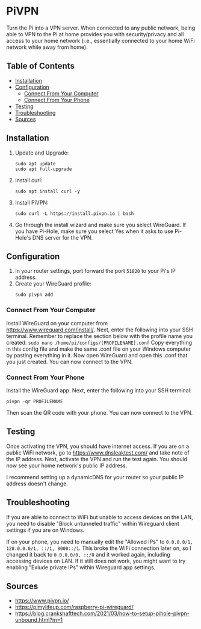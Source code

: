# PiVPN 
Turn the Pi into a VPN server. When connected to any public network, being able to VPN to the Pi at home provides you with security/privacy and all access to your home network (i.e., essentially connected to your home WiFi network while away from home).
## Table of Contents
- [Installation](#installation)
- [Configuration](#configuration)
    - [Connect From Your Computer](#connect-from-your-computer)
    - [Connect From Your Phone](#connect-from-your-phone)
- [Testing](#testing)
- [Troubleshooting](#troubleshooting)
- [Sources](#sources)
## Installation
1. Update and Upgrade:
    ```
    sudo apt update
    sudo apt full-upgrade
    ```
2. Install curl:
    ```
    sudo apt install curl -y
    ```
3. Install PiVPN:
    ```
    sudo curl -L https://install.pivpn.io | bash
    ```
4. Go through the install wizard and make sure you select WireGuard. If you have Pi-Hole, make sure you select Yes when it asks to use Pi-Hole's DNS server for the VPN.
## Configuration
1. In your router settings, port forward the port `51820` to your Pi's IP address.
2. Create your WireGuard profile:
    ```
    sudo pivpn add
    ```
### Connect From Your Computer
Install WireGuard on your computer from https://www.wireguard.com/install/. Next, enter the following into your SSH terminal. Remember to replace the section below with the profile name you created:
    ```
    sudo nano /home/pi/configs/[PROFILENAME].conf
    ```
Copy everything in this config file and make the same .conf file on your Windows computer by pasting everything in it. Now open WireGuard and open this .conf that you just created. You can now connect to the VPN.
### Connect From Your Phone
Install the WireGuard app. Next, enter the following into your SSH terminal:
```
pivpn -qr PROFILENAME
``` 
Then scan the QR code with your phone. You can now connect to the VPN.
## Testing
Once activating the VPN, you should have internet access. If you are on a public WiFi network, go to https://www.dnsleaktest.com/ and take note of the IP address. Next, activate the VPN and run the test again. You should now see your home network's public IP address.

I recommend setting up a dynamicDNS for your router so your public IP address doesn't change.
## Troubleshooting
If you are able to connect to WiFi but unable to access devices on the LAN, you need to disable "Block untunneled traffic" within Wireguard client settings if you are on Windows.

If on your phone, you need to manually edit the "Allowed IPs" to `0.0.0.0/1, 128.0.0.0/1, ::/1, 8000::/1`. This broke the WiFi connection later on, so I changed it back to `0.0.0.0/0, ::/0` and it worked again, including accessing devices on LAN. If it still does not work, you might want to try enabling “Exlude private IPs” within Wireguard app settings.
## Sources
* https://www.pivpn.io/
* https://pimylifeup.com/raspberry-pi-wireguard/
* https://blog.crankshafttech.com/2021/03/how-to-setup-pihole-pivpn-unbound.html?m=1 